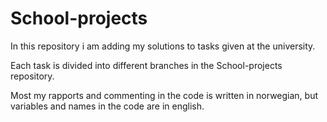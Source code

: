 # School-projects

In this repository i am adding my solutions to tasks given at the university.

Each task is divided into different branches in the School-projects repository.

Most my rapports and commenting in the code is written in norwegian, but variables and names in the code are in english.
